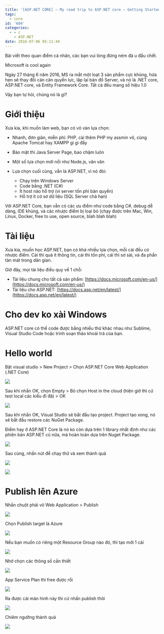 ```yaml
---
title: '[ASP.NET CORE] – My road trip to ASP.NET core – Getting Started'
tags:
  - core
id: '604'
categories:
  - - c
    - ASP.NET
date: 2016-07-06 05:11:44
---
```


Bài viết theo quan điểm cá nhân, các bạn vui lòng đừng ném đá u đầu chết.

Microsoft is cool again

Ngày 27 tháng 6 năm 2016, MS ra mắt một loạt 3 sản phẩm cực khủng, hứa hẹn sẽ thay đổi cán cân quyền lực, lập lại bản đồ Server, và nó là .NET core, ASP.NET core, và Entity Framework Core. Tất cả đều mang số hiệu 1.0

Vậy bạn tự hỏi, chúng nó là gì?
<!-- more -->
# Giới thiệu

Xưa kia, khi muốn làm web, bạn có vô vàn lựa chọn:

*   Nhanh, đơn giản, miễn phí: PHP, cài thêm PHP my assmin vô, cùng Apache Tomcat hay XAMPP gì gì đấy
*   Bảo mật thì Java Server Page, bao chậm luôn
*   Một số lựa chọn mới nổi như Node.js, vân vân
*   Lựa chọn cuối cùng, vẫn là ASP.NET, vì nó đòi:
    
    *   Chạy trên Windows Server
    *   Code bằng .NET (C#)
    *   Ít host nào hỗ trợ (vì server tốn phí bản quyền)
    *   Hỗ trợ ít cơ sơ dữ liệu (SQL Server chả hạn)

Với ASP.NET Core, bạn vẫn có các ưu điểm như code bằng C#, debug dễ dàng, IDE khủng, và các nhược điểm bị loại bỏ (chạy được trên Mac, Win, Linux, Docker, free to use, open source, blah blah blah)

# Tài liệu

Xưa kia, muốn học ASP.NET, bạn có khá nhiều lựa chọn, mỗi cái đều có nhược điểm. Cái thì quá ít thông tin, cái thì tốn phí, cái thì sơ sài, và đa phần tản mát trong dân gian.

Giờ đây, mọi tài liệu điều quy về 1 chỗ:

*   Tài liệu chung cho tất cả sản phẩm: [https://docs.microsoft.com/en-us/](https://docs.microsoft.com/en-us/)
*   Tài liệu cho ASP.NET: [https://docs.asp.net/en/latest/](https://docs.asp.net/en/latest/)

# Cho dev ko xài Windows

ASP.NET core có thể code được bằng nhiều thứ khác nhau như Sublime, Visual Studio Code hoặc trình soạn thảo khoái trá của bạn.

# Hello world

Bật visual studio > New Project > Chọn ASP.NET Core Web Application (.NET Core)

![](https://farm8.staticflickr.com/7352/28088746726_3720e218f0_o.png)

Sau khi nhấn OK, chọn Empty > Bỏ chọn Host in the cloud (hiện giờ thì cứ test local các kiểu đi đã) > OK

![](https://farm8.staticflickr.com/7379/28122930625_bc23f52a5b_o.png)

Sau khi nhấn OK, Visual Studio sẽ bắt đầu tạo project. Project tạo xong, nó sẽ bắt đầu restore các NuGet Package.

Điểm hay ở ASP.NET Core là nó ko còn dựa trên 1 library nhất định như các phiên bản ASP.NET cũ nữa, mà hoàn toàn dựa trên Nuget Package.

![](https://farm8.staticflickr.com/7431/28088835376_acf5813b9c_o.png)

Sau cùng, nhấn nút để chạy thử và xem thành quả

![](https://farm8.staticflickr.com/7336/27843235500_3a0cfbc3af_o.png)

![](https://farm8.staticflickr.com/7574/28045741121_29641faf2f_o.png)

# Publish lên Azure

Nhấn chuột phải vô Web Application > Publish

![](https://farm8.staticflickr.com/7442/27508633903_a7451490d9_o.png)

Chọn Publish target là Azure

![](https://farm8.staticflickr.com/7328/28123967115_9334fb7a48_o.png)

Nếu bạn muốn có riêng một Resource Group nào đó, thì tạo mới 1 cái

![](https://farm8.staticflickr.com/7389/28089848636_3a27dcdc72_o.png)

Nhớ chọn các thông số cần thiết

![](https://farm8.staticflickr.com/7350/27509151714_dcde6a8641_o.png)

App Service Plan thì free được rồi

![](https://farm8.staticflickr.com/7342/28021061142_26fe033b23_o.png)

Ra được cái màn hình này thì cứ nhấn publish thôi

![](https://farm8.staticflickr.com/7379/28021077182_9ced5d2930_o.png)

Chiêm ngưỡng thành quả

![](https://farm8.staticflickr.com/7321/27509194014_95f55d6dbd_o.png)